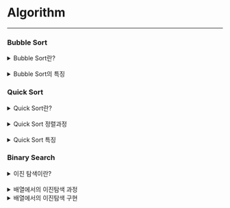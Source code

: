 # Algorithm

---

### Bubble Sort

<details>
<summary>Bubble Sort란?</summary>
<br>
<div>
배열의 인접한 두 수를 비교해 순서대로 정렬되어 않다면 두 수의 위치를 변경하며 정렬하는 방법입니다.

<br>

배열의 정렬 여부와는 상관없이 2개의 원소를 비교하기 때문에 평균, 최악, 최선의 경우 모두 O(n^2)의 시간 복잡도를 가집니다.
</div>

* 구현 방법
```java
    void bubbleSort(int[] arr) {
        int temp = 0;
    
        for (int i = 0; i < arr.length - 1; i++) {
            for (int j = 0; j < arr.length - i - 1; j++) {
                if (arr[j] > arr[j + 1]) {
                    temp = arr[j];
                    arr[j] = arr[j + 1];
                    arr[j + 1] = temp;
                }
            }
        }
    }
```
</details>

<br>

<details>
<summary>Bubble Sort의 특징</summary>
<br>
<div>
정렬할 배열 안에서 정렬이 이루어지기 때문에 다른 메모리 공간이 필요하지 않습니다. 이런 정렬 방식을 제자리 정렬이라고 합니다.

또한 동일한 값에 대한 순서가 정렬 후에도 유지 되기 때문에 안정 정렬 중 하나 입니다.
</div>
</details>

### Quick Sort

<details>
<summary>Quick Sort란?</summary>

<br>

<div>
퀵 정렬은 분할 정복 기법과 재귀 알고리즘을 통해 데이터를 정렬합니다.
기준점을 설정해 기준점보다 큰 데이터, 작은 데이터로 분할하여 재귀적으로 정렬을 진행합니다.
퀵 정렬의 시간복잡도는 평균 O(NlogN)이며 최악의 경우 O(N^2)의 시간복잡도를 가집니다.
</div>
</details>

<br>

<details>
<summary>Quick Sort 정렬과정</summary>

<br>

<div>
우선 배열 중 하나의 원소를 기준점으로 설정합니다. 여기서 기준점을 피벗(pivot)이라고 부릅니다.
피벗을 기준으로 피벗보다 작은 원소, 큰 원소를 모아 배열을 둘로 나눕니다. 이때 피벗은 정렬된 상태로 위치하게 됩니다.
이 과정을 파티션 이라고 합니다.
이후 나뉘어진 두 배열에 대해서 같은 작업을 재귀적으로 반복합니다.
</div>

* 재귀 호출이 한번 진행될 때마다 최소 하나의 원소의 위치가 정해지므로 정렬이 끝난다는것을 보장할 수 있습니다.
</details>

<br>

<details>
<summary>Quick Sort 특징</summary>

<br>

<div>
퀵 정렬은 동일한 값에 대해서 정렬 전의 순서를 보장하지 않는 불안정 정렬입니다.
평균 시간 복잡도가 O(logN)으로 다른 정렬 알고리즘보다 빠릅니다.
하지만 정렬된 리스트나 피벗의 값이 가장 작거나 큰 경우 오히려 수행시간이 더 오래걸릴 수 있습니다.
이때의 시간 복잡도는 O(N^2)입니다.
</div>

</details>

### Binary Search

<details>
<summary>이진 탐색이란?</summary>

<br>

<div>
이진 탐색은 문제의 답이 이분적일 때 사용할 수 있는 기법입니다.
이진 탐색은 정렬되어 있는 데이터 중 탐색 볌위를 절반씩 좁혀가며 데이터를 찾는 방법입니다.

O(N)의 시간복잡도를 가지는 순차 탐색과는 다르게 O(logN)의 시간복잡도를 가집니다.
정렬되어 있는 배열이나 리스트, 이진 탐색 트리에서 사용할 수 있습니다.
</div>
</details>

<br>

<details>
<summary>배열에서의 이진탐색 과정</summary>

<br>

<div>
정렬되어 있는 배열의 중간값과 찾고자하는 데이터를 비교합니다.

데이터가 중간값보다 크다면 탐색 범위의 시작점을 중간값 오른쪽 인덱스로 설정합니다.
데이터가 중간값보다 작다면 탐색 범위의 끝점을 중간값 왼쪽 인덱스로 설정합니다.
이후 작아진 탐색 범위에서 중간값을 비교하는 것을 반복합니다.
데이터가 중간값과 일치하거나 배열에 존재하지 않는다면 검색을 종료합니다.
</div>
</details>

<details>
<summary>배열에서의 이진탐색 구현</summary>

<br>

<div>
반복문을 사용하거나 재귀적으로 구현할 수 있습니다.
</div>

- Recursion
```java

public int binarySearch(int[] arr, int target, int low, int high) {
    int middle = low + ((high - low) / 2);
    
    if (low > high)
        return -1;
    
    if (arr[middle] == target)
        return middle;
    else if (arr[middle] > target)
        return binarySearch(arr, target, low, middle - 1);
    else 
        return binarySearch(arr, target, middle + 1, high);
}
```

- 반복문
```java

public int binarySearch(int[] arr, int target) {
    int low = 0;
    int high = arr.length - 1;
    
    while (low <= high) {

        int middle = low + ((high - low) / 2);
        
        if (arr[middle] == target)
            return middle;
        else if (arr[middle] > target)
            high = middle - 1;
        else 
            low = middle + 1;
    }
    
    return -1;
}
```
</details>